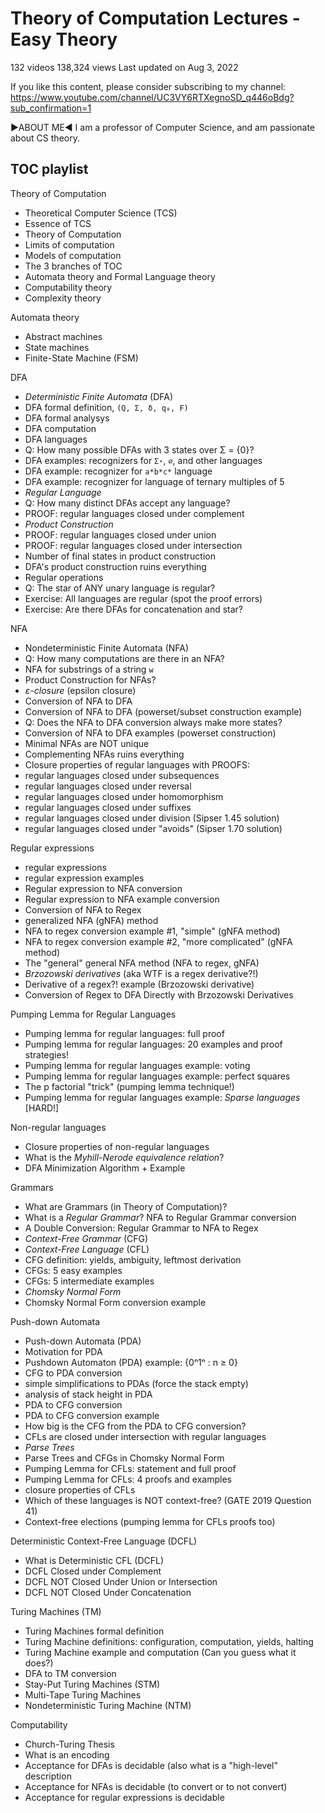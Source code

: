 # Theory of Computation Lectures - Easy Theory
132 videos 138,324 views Last updated on Aug 3, 2022

If you like this content, please consider subscribing to my channel: https://www.youtube.com/channel/UC3VY6RTXegnoSD_q446oBdg?sub_confirmation=1

▶ABOUT ME◀
I am a professor of Computer Science, and am passionate about CS theory.

## TOC playlist

Theory of Computation
- Theoretical Computer Science (TCS)
- Essence of TCS
- Theory of Computation
- Limits of computation
- Models of computation
- The 3 branches of TOC
- Automata theory and Formal Language theory
- Computability theory
- Complexity theory

Automata theory
- Abstract machines
- State machines
- Finite-State Machine (FSM)

DFA
- *Deterministic Finite Automata* (DFA)
- DFA formal definition, `(Q, Σ, δ, q₀, F)`
- DFA formal analysys
- DFA computation
- DFA languages
- Q: How many possible DFAs with 3 states over Σ = {0}?
- DFA examples: recognizers for `Σ⋆`, `∅`, and other languages
- DFA example: recognizer for `a*b*c*` language
- DFA example: recognizer for language of ternary multiples of 5
- *Regular Language*
- Q: How many distinct DFAs accept any language?
- PROOF: regular languages closed under complement
- *Product Construction*
- PROOF: regular languages closed under union
- PROOF: regular languages closed under intersection
- Number of final states in product construction
- DFA's product construction ruins everything
- Regular operations
- Q: The star of ANY unary language is regular?
- Exercise: All languages are regular (spot the proof errors)
- Exercise: Are there DFAs for concatenation and star?

NFA
- Nondeterministic Finite Automata (NFA)
- Q: How many computations are there in an NFA?
- NFA for substrings of a string `w`
- Product Construction for NFAs?
- *ε-closure* (epsilon closure)
- Conversion of NFA to DFA
- Conversion of NFA to DFA (powerset/subset construction example)
- Q: Does the NFA to DFA conversion always make more states?
- Conversion of NFA to DFA examples (powerset construction)
- Minimal NFAs are NOT unique
- Complementing NFAs ruins everything
- Closure properties of regular languages with PROOFS:
- regular languages closed under subsequences
- regular languages closed under reversal
- regular languages closed under homomorphism
- regular languages closed under suffixes
- regular languages closed under division (Sipser 1.45 solution)
- regular languages closed under "avoids" (Sipser 1.70 solution)

Regular expressions
- regular expressions
- regular expression examples
- Regular expression to NFA conversion
- Regular expression to NFA example conversion
- Conversion of NFA to Regex
- generalized NFA (gNFA) method
- NFA to regex conversion example #1, "simple" (gNFA method)
- NFA to regex conversion example #2, "more complicated" (gNFA method)
- The "general" general NFA method (NFA to regex, gNFA)
- *Brzozowski derivatives* (aka WTF is a regex derivative?!)
- Derivative of a regex?! example (Brzozowski derivative)
- Conversion of Regex to DFA Directly with Brzozowski Derivatives

Pumping Lemma for Regular Languages
- Pumping lemma for regular languages: full proof
- Pumping lemma for regular languages: 20 examples and proof strategies!
- Pumping lemma for regular languages example: voting
- Pumping lemma for regular languages example: perfect squares
- The p factorial "trick" (pumping lemma technique!)
- Pumping lemma for regular languages example: *Sparse languages* [HARD!]

Non-regular languages
- Closure properties of non-regular languages
- What is the *Myhill-Nerode equivalence relation*?
- DFA Minimization Algorithm + Example

Grammars
- What are Grammars (in Theory of Computation)?
- What is a *Regular Grammar*? NFA to Regular Grammar conversion
- A Double Conversion: Regular Grammar to NFA to Regex
- *Context-Free Grammar* (CFG)
- *Context-Free Language* (CFL)
- CFG definition: yields, ambiguity, leftmost derivation
- CFGs: 5 easy examples
- CFGs: 5 intermediate examples
- *Chomsky Normal Form*
- Chomsky Normal Form conversion example

Push-down Automata
- Push-down Automata (PDA)
- Motivation for PDA
- Pushdown Automaton (PDA) example: {0ⁿ1ⁿ : n ≥ 0}
- CFG to PDA conversion
- simple simplifications to PDAs (force the stack empty)
- analysis of stack height in PDA
- PDA to CFG conversion
- PDA to CFG conversion example
- How big is the CFG from the PDA to CFG conversion?
- CFLs are closed under intersection with regular languages
- *Parse Trees*
- Parse Trees and CFGs in Chomsky Normal Form
- Pumping Lemma for CFLs: statement and full proof
- Pumping Lemma for CFLs: 4 proofs and examples
- closure properties of CFLs
- Which of these languages is NOT context-free? (GATE 2019 Question 41)
- Context-free elections (pumping lemma for CFLs proofs too)

Deterministic Context-Free Language (DCFL)
- What is Deterministic CFL (DCFL)
- DCFL Closed under Complement
- DCFL NOT Closed Under Union or Intersection
- DCFL NOT Closed Under Concatenation

Turing Machines (TM)
- Turing Machines formal definition
- Turing Machine definitions: configuration, computation, yields, halting
- Turing Machine example and computation (Can you guess what it does?)
- DFA to TM conversion
- Stay-Put Turing Machines (STM)
- Multi-Tape Turing Machines
- Nondeterministic Turing Machine (NTM)

Computability
- Church-Turing Thesis
- What is an encoding
- Acceptance for DFAs is decidable (also what is a "high-level" description
- Acceptance for NFAs is decidable (to convert or to not convert)
- Acceptance for regular expressions is decidable
